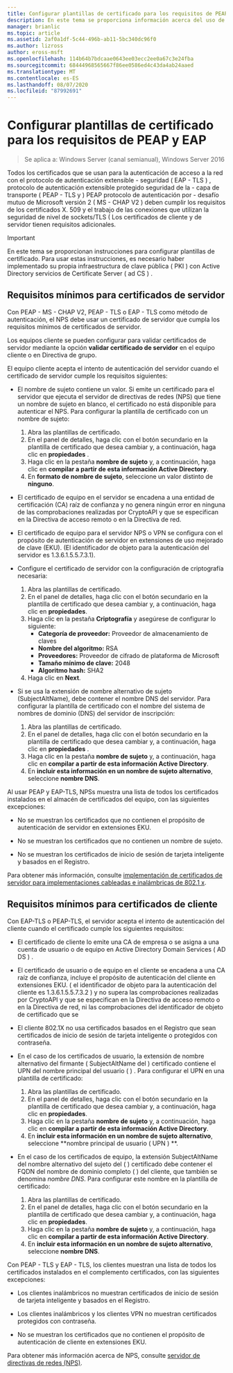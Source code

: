 ```yaml
---
title: Configurar plantillas de certificado para los requisitos de PEAP y EAP
description: En este tema se proporciona información acerca del uso de certificados con el servidor de directivas de redes y el acceso remoto en Windows Server 2016.
manager: brianlic
ms.topic: article
ms.assetid: 2af0a1df-5c44-496b-ab11-5bc340dc96f0
ms.author: lizross
author: eross-msft
ms.openlocfilehash: 114b64b7bdcaae0643ee03ecc2ee0a67c3e24fba
ms.sourcegitcommit: 68444968565667f86ee0586ed4c43da4ab24aaed
ms.translationtype: MT
ms.contentlocale: es-ES
ms.lasthandoff: 08/07/2020
ms.locfileid: "87992691"
---
```

# <a name="configure-certificate-templates-for-peap-and-eap-requirements"></a>Configurar plantillas de certificado para los requisitos de PEAP y EAP

>Se aplica a: Windows Server (canal semianual), Windows Server 2016

Todos los certificados que se usan para la autenticación de acceso a la red con el protocolo de autenticación extensible \- seguridad \( EAP \- TLS \) , protocolo de autenticación extensible protegido seguridad de la \- capa de transporte \( PEAP \- TLS y \) PEAP protocolo de autenticación por \- desafío mutuo de Microsoft versión 2 \( MS \- CHAP V2 \) deben cumplir los requisitos de los certificados X. 509 y el trabajo de las conexiones que utilizan la seguridad de nivel de sockets/TLS ( Los certificados de cliente y de servidor tienen requisitos adicionales.

>[!IMPORTANT]
>En este tema se proporcionan instrucciones para configurar plantillas de certificado. Para usar estas instrucciones, es necesario haber implementado su propia infraestructura de clave pública \( PKI \) con Active Directory servicios de Certificate Server \( ad CS \) .

## <a name="minimum-server-certificate-requirements"></a>Requisitos mínimos para certificados de servidor

Con PEAP \- MS \- CHAP V2, PEAP \- TLS o EAP \- TLS como método de autenticación, el NPS debe usar un certificado de servidor que cumpla los requisitos mínimos de certificados de servidor.

Los equipos cliente se pueden configurar para validar certificados de servidor mediante la opción **validar certificado de servidor** en el equipo cliente o en Directiva de grupo.

El equipo cliente acepta el intento de autenticación del servidor cuando el certificado de servidor cumple los requisitos siguientes:

- El nombre de sujeto contiene un valor. Si emite un certificado para el servidor que ejecuta el servidor de directivas de redes (NPS) que tiene un nombre de sujeto en blanco, el certificado no está disponible para autenticar el NPS. Para configurar la plantilla de certificado con un nombre de sujeto:

    1. Abra las plantillas de certificado.
    2. En el panel de detalles, haga clic con el botón secundario en la plantilla de certificado que desea cambiar y, a continuación, haga clic en **propiedades** .
    3. Haga clic en la pestaña **nombre de sujeto** y, a continuación, haga clic en **compilar a partir de esta información Active Directory**.
    4. En **formato de nombre de sujeto**, seleccione un valor distinto de **ninguno**.

- El certificado de equipo en el servidor se encadena a una entidad de certificación (CA) raíz de confianza y no genera ningún error en ninguna de las comprobaciones realizadas por CryptoAPI y que se especifican en la Directiva de acceso remoto o en la Directiva de red.

- El certificado de equipo para el servidor NPS o VPN se configura con el propósito de autenticación de servidor en extensiones de uso mejorado de clave (EKU). (El identificador de objeto para la autenticación del servidor es 1.3.6.1.5.5.7.3.1).

- Configure el certificado de servidor con la configuración de criptografía necesaria:

    1. Abra las plantillas de certificado.
    2. En el panel de detalles, haga clic con el botón secundario en la plantilla de certificado que desea cambiar y, a continuación, haga clic en **propiedades**.
    3. Haga clic en la pestaña **Criptografía** y asegúrese de configurar lo siguiente:
       - **Categoría de proveedor:** Proveedor de almacenamiento de claves
       - **Nombre del algoritmo:** RSA
       - **Proveedores:** Proveedor de cifrado de plataforma de Microsoft
       - **Tamaño mínimo de clave:** 2048
       - **Algoritmo hash:** SHA2
    4. Haga clic en **Next**.

- Si se usa la extensión de nombre alternativo de sujeto (SubjectAltName), debe contener el nombre DNS del servidor. Para configurar la plantilla de certificado con el nombre del sistema de nombres de dominio (DNS) del servidor de inscripción:

    1. Abra las plantillas de certificado.
    2. En el panel de detalles, haga clic con el botón secundario en la plantilla de certificado que desea cambiar y, a continuación, haga clic en **propiedades** .
    3. Haga clic en la pestaña **nombre de sujeto** y, a continuación, haga clic en **compilar a partir de esta información Active Directory**.
    4. En **incluir esta información en un nombre de sujeto alternativo**, seleccione **nombre DNS**.

Al usar PEAP y EAP-TLS, NPSs muestra una lista de todos los certificados instalados en el almacén de certificados del equipo, con las siguientes excepciones:

- No se muestran los certificados que no contienen el propósito de autenticación de servidor en extensiones EKU.

- No se muestran los certificados que no contienen un nombre de sujeto.

- No se muestran los certificados de inicio de sesión de tarjeta inteligente y basados en el Registro.

Para obtener más información, consulte [implementación de certificados de servidor para implementaciones cableadas e inalámbricas de 802.1 x](../../core-network-guide/cncg/server-certs/deploy-server-certificates-for-802.1x-wired-and-wireless-deployments.md).

## <a name="minimum-client-certificate-requirements"></a>Requisitos mínimos para certificados de cliente

Con EAP-TLS o PEAP-TLS, el servidor acepta el intento de autenticación del cliente cuando el certificado cumple los siguientes requisitos:

- El certificado de cliente lo emite una CA de empresa o se asigna a una cuenta de usuario o de equipo en Active Directory Domain Services \( AD DS \) .

- El certificado de usuario o de equipo en el cliente se encadena a una CA raíz de confianza, incluye el propósito de autenticación del cliente en extensiones EKU. \( el identificador de objeto para la autenticación del cliente es 1.3.6.1.5.5.7.3.2 \) y no supera las comprobaciones realizadas por CryptoAPI y que se especifican en la Directiva de acceso remoto o en la Directiva de red, ni las comprobaciones del identificador de objeto de certificado que se

- El cliente 802.1X no usa certificados basados en el Registro que sean certificados de inicio de sesión de tarjeta inteligente o protegidos con contraseña.

- En el caso de los certificados de usuario, la extensión de nombre alternativo del firmante \( SubjectAltName del \) certificado contiene el UPN del nombre principal del usuario \( \) . Para configurar el UPN en una plantilla de certificado:

    1. Abra las plantillas de certificado.
    2. En el panel de detalles, haga clic con el botón secundario en la plantilla de certificado que desea cambiar y, a continuación, haga clic en **propiedades**.
    3. Haga clic en la pestaña **nombre de sujeto** y, a continuación, haga clic en **compilar a partir de esta información Active Directory**.
    4. En **incluir esta información en un nombre de sujeto alternativo**, seleccione **nombre principal de usuario \( UPN \) **.

- En el caso de los certificados de equipo, la extensión SubjectAltName del nombre alternativo del sujeto del \( \) certificado debe contener el FQDN del nombre de dominio completo \( \) del cliente, que también se denomina *nombre DNS*. Para configurar este nombre en la plantilla de certificado:

    1. Abra las plantillas de certificado.
    2. En el panel de detalles, haga clic con el botón secundario en la plantilla de certificado que desea cambiar y, a continuación, haga clic en **propiedades**.
    3. Haga clic en la pestaña **nombre de sujeto** y, a continuación, haga clic en **compilar a partir de esta información Active Directory**.
    4. En **incluir esta información en un nombre de sujeto alternativo**, seleccione **nombre DNS**.

Con PEAP \- TLS y EAP \- TLS, los clientes muestran una lista de todos los certificados instalados en el complemento certificados, con las siguientes excepciones:

- Los clientes inalámbricos no muestran certificados de inicio de sesión de tarjeta inteligente y basados en el Registro.

- Los clientes inalámbricos y los clientes VPN no muestran certificados protegidos con contraseña.

- No se muestran los certificados que no contienen el propósito de autenticación de cliente en extensiones EKU.


Para obtener más información acerca de NPS, consulte [servidor de directivas de redes (NPS)](nps-top.md).
